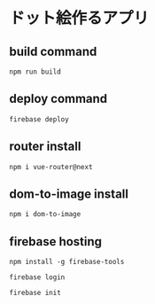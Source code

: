# ドット絵作るアプリ

## build command
`npm run build`

## deploy command
`firebase deploy`

## router install
`npm i vue-router@next`

## dom-to-image install
`npm i dom-to-image`

## firebase hosting
`npm install -g firebase-tools`

`firebase login`

`firebase init`